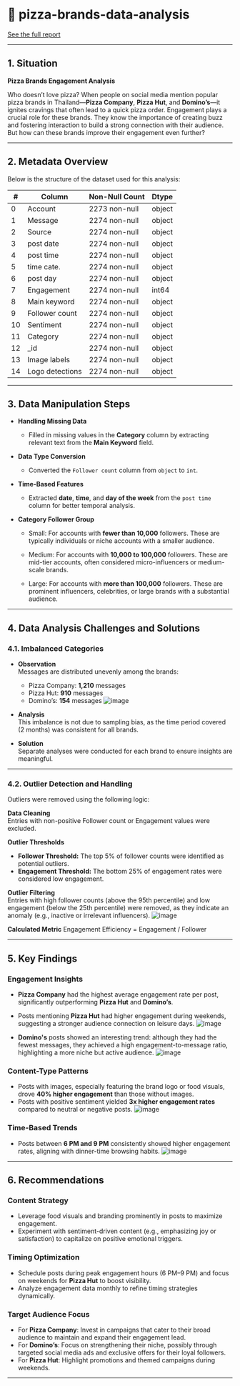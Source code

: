 # 🍕 pizza-brands-data-analysis

[See the full report](https://pizza-brands-data-analysis.my.canva.site/)

---

## 1. Situation

**Pizza Brands Engagement Analysis**  

Who doesn’t love pizza? When people on social media mention popular pizza brands in Thailand—**Pizza Company**, **Pizza Hut**, and **Domino’s**—it ignites cravings that often lead to a quick pizza order. Engagement plays a crucial role for these brands. They know the importance of creating buzz and fostering interaction to build a strong connection with their audience. But how can these brands improve their engagement even further?

---

## 2. Metadata Overview

Below is the structure of the dataset used for this analysis:

| #   | Column           | Non-Null Count  | Dtype  |
|-----|------------------|-----------------|--------|
| 0   | Account          | 2273 non-null  | object |
| 1   | Message          | 2274 non-null  | object |
| 2   | Source           | 2274 non-null  | object |
| 3   | post date        | 2274 non-null  | object |
| 4   | post time        | 2274 non-null  | object |
| 5   | time cate.       | 2274 non-null  | object |
| 6   | post day         | 2274 non-null  | object |
| 7   | Engagement       | 2274 non-null  | int64  |
| 8   | Main keyword     | 2274 non-null  | object |
| 9   | Follower count   | 2274 non-null  | object |
| 10  | Sentiment        | 2274 non-null  | object |
| 11  | Category         | 2274 non-null  | object |
| 12  | _id              | 2274 non-null  | object |
| 13  | Image labels     | 2274 non-null  | object |
| 14  | Logo detections  | 2274 non-null  | object |

---

## 3. Data Manipulation Steps

- **Handling Missing Data**
  - Filled in missing values in the **Category** column by extracting relevant text from the **Main Keyword** field.

- **Data Type Conversion**
  - Converted the `Follower count` column from `object` to `int`.

- **Time-Based Features**
  - Extracted **date**, **time**, and **day of the week** from the `post time` column for better temporal analysis.

- **Category Follower Group**
  - Small: For accounts with **fewer than 10,000** followers.
    These are typically individuals or niche accounts with a smaller audience.

  - Medium: For accounts with **10,000 to 100,000** followers.
    These are mid-tier accounts, often considered micro-influencers or medium-scale brands.

  - Large: For accounts with **more than 100,000** followers.
    These are prominent influencers, celebrities, or large brands with a substantial audience.

---

## 4. Data Analysis Challenges and Solutions

### 4.1. Imbalanced Categories
- **Observation**  
Messages are distributed unevenly among the brands:  
  - Pizza Company: **1,210** messages  
  - Pizza Hut: **910** messages  
  - Domino’s: **154** messages
    ![image](https://github.com/user-attachments/assets/891a84dd-d65e-46f5-a05f-8d8fe018c938)


- **Analysis**  
This imbalance is not due to sampling bias, as the time period covered (2 months) was consistent for all brands.

- **Solution**  
Separate analyses were conducted for each brand to ensure insights are meaningful.

---

### 4.2. Outlier Detection and Handling

Outliers were removed using the following logic:

**Data Cleaning**  
Entries with non-positive Follower count or Engagement values were excluded.

**Outlier Thresholds**  
- **Follower Threshold:** The top 5% of follower counts were identified as potential outliers.  
- **Engagement Threshold:** The bottom 25% of engagement rates were considered low engagement.

**Outlier Filtering**  
Entries with high follower counts (above the 95th percentile) and low engagement (below the 25th percentile) were removed, as they indicate an anomaly (e.g., inactive or irrelevant influencers).
![image](https://github.com/user-attachments/assets/3941a73a-ebbd-4070-a5f8-86a774cba322)


**Calculated Metric**
Engagement Efficiency = Engagement / Follower

---

## 5. Key Findings

### **Engagement Insights**
- **Pizza Company** had the highest average engagement rate per post, significantly outperforming **Pizza Hut** and **Domino’s**. 
- Posts mentioning **Pizza Hut** had higher engagement during weekends, suggesting a stronger audience connection on leisure days.
  ![image](https://github.com/user-attachments/assets/8b4f094e-1561-49f0-a3cf-9f47c9082a9e)

- **Domino's** posts showed an interesting trend: although they had the fewest messages, they achieved a high engagement-to-message ratio, highlighting a more niche but active audience.
  ![image](https://github.com/user-attachments/assets/667eea53-2a6b-46fe-9c0d-2a6ff0ba4ca7)



### **Content-Type Patterns**
- Posts with images, especially featuring the brand logo or food visuals, drove **40% higher engagement** than those without images.
- Posts with positive sentiment yielded **3x higher engagement rates** compared to neutral or negative posts.
  ![image](https://github.com/user-attachments/assets/b54330fa-a827-4bb0-9235-80b0e67131c3)


### **Time-Based Trends**
- Posts between **6 PM and 9 PM** consistently showed higher engagement rates, aligning with dinner-time browsing habits.
![image](https://github.com/user-attachments/assets/d8b3de41-2845-47df-bd8c-043437b19d82)

---

## 6. Recommendations

### **Content Strategy**
- Leverage food visuals and branding prominently in posts to maximize engagement.
- Experiment with sentiment-driven content (e.g., emphasizing joy or satisfaction) to capitalize on positive emotional triggers.

### **Timing Optimization**
- Schedule posts during peak engagement hours (6 PM–9 PM) and focus on weekends for **Pizza Hut** to boost visibility.
- Analyze engagement data monthly to refine timing strategies dynamically.

### **Target Audience Focus**
- For **Pizza Company**: Invest in campaigns that cater to their broad audience to maintain and expand their engagement lead.
- For **Domino’s**: Focus on strengthening their niche, possibly through targeted social media ads and exclusive offers for their loyal followers.
- For **Pizza Hut**: Highlight promotions and themed campaigns during weekends.

---
